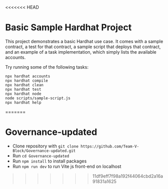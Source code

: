 <<<<<<< HEAD
# Basic Sample Hardhat Project

This project demonstrates a basic Hardhat use case. It comes with a sample contract, a test for that contract, a sample script that deploys that contract, and an example of a task implementation, which simply lists the available accounts.

Try running some of the following tasks:

```shell
npx hardhat accounts
npx hardhat compile
npx hardhat clean
npx hardhat test
npx hardhat node
node scripts/sample-script.js
npx hardhat help
```
=======
# Governance-updated
* Clone repository with `git clone https://github.com/Team-V-Block/Governance-updated.git`
* Run `cd Governance-updated`
* Run `npm install` to install packages
* Run `npm run dev` to run Vite js front-end on localhost
>>>>>>> 11df9eff7f98a192f44064cbd2a16a91831a1625
